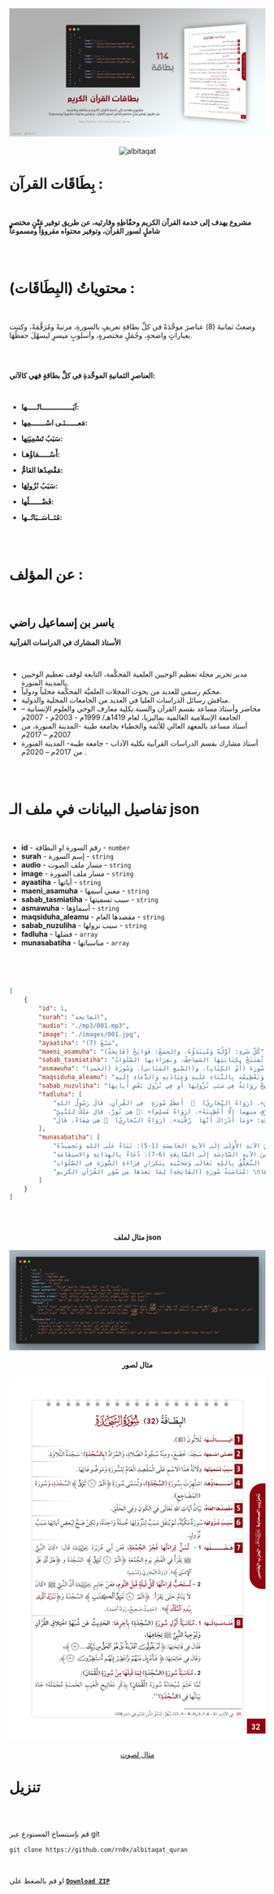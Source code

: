 <div align="center"> 
    <img src="/Github/bt-qr.jpg" alt="albitaqat">
    <br><br>
    <img src="/Github/logo_up.jpg" alt="albitaqat">
</div>



# بِطَاقَات القرآن :

<br> 

<b>مشروع يهدف إلى خدمة القرآن الكريم وحفّاظِهِ وقارئيه، عن طريق توفير مَتْنٍ مختصرٍ شاملٍ لسور القرآن، وتوفير محتواه مقروؤاً ومسموعاً </b><br>

<br><br>

# محتوياتُ (البِطَاقَات) :

<br> 

وضعتُ ثمانيةَ (8) عناصرَ موحَّدَةً في كلِّ بطاقةِ تعريفٍ بالسورةِ، مرتبةً ومُرَقَّمَةً، وكتبت بعباراتٍ واضحةٍ، وجُمَلٍ مختصرةٍ، وأسلوبٍ ميسرٍ ليسهُلَ حفظُهَا.

<br><br>

**العناصرِ الثمانيةِ الموحَّدةِ في كلِّ بطاقةٍ فهي كالآتي:**

<br>

- **آيَـــــــــــــــاتُـــــها:**

- **مَعــــــنَـى اسْـــــــمِها:**

- **سَبَبُ تَسْمِيَتِها:**

- **أَسْـــــمَاؤُهـا:**

- **مَقْصِدُها العَامُّ:**

- **سَبَبُ نُزُولِهَا:**

- **فَضْــــــلُها:**

* **مُنَــاسَــبَاتُــها:**

<br><br>


# عن المؤلف :

<br>

## ياسر بن إسماعيل راضي

**الأستاذ المشارك في الدراسات القرآنية**

<br>

- مدير تحرير مجلة تعظيم الوحيين العلمية المحكَّمة، التابعة لوقف تعظيم الوحيين بالمدينة المنورة.
- محكم رسمي للعديد من بحوث المجلات العلميَّة المحكَّمة محلياً ودولياً.
- مناقش رسائل الدراسات العليا في العديد من الجامعات المحلية والدولية.
- محاضر وأستاذ مساعد بقسم القرآن والسنة بكلية معارف الوحي والعلوم الإنسانية – الجامعة الإسلامية العالمية بماليزيا، لعام 1419هـ/ 1999م -  2003م -  2007م
- أستاذ مساعد بالمعهد العالي للأئمة والخطباء بجامعة طيبة -المدينة المنورة، من 2007م – 2017م
- أستاذ مشارك بقسم الدراسات القرآنية بكلية الآداب - جامعة طيبة- المدينة المنورة من 2017م – 2020م .

<br> 

<br>




# تفاصيل البيانات في ملف الـ json 

<br>

- **id** - رقم السورة او البطاقة - `number`
- **surah** - إسم السورة - `string` 
- **audio** - مسار ملف الصوت - `string` 
- **image** - مسار ملف الصورة - `string`
- **ayaatiha** - أياتها - `string`
- **maeni_asamuha** - معني أسمها - `string`
- **sabab_tasmiatiha** - سبب تسميتها - `string`
- **asmawuha** - أسماؤها - `string`
- **maqsiduha_aleamu** - مقصدها العام - `string`
- **sabab_nuzuliha** - سبب نزولها - `string`
- **fadluha** - فضلها - `array`
- **munasabatiha** - مناسباتها - `array`

<br><br>

```json

[
	{
		"id": 1,
		"surah": "الفاتحة",
		"audio": "./mp3/001.mp3",
		"image": "./images/001.jpg",
		"ayaatiha": "سَبْعٌ (7)",
		"maeni_asamuha": "(فَاتِحَةُ) كُلِّ شَيءٍ: أوَّلُهُ وَمُبتَدَؤُهُ، والجمعُ: فَوَاتِحُ",
		"sabab_tasmiatiha": "لأنَّهُ تُفتَتَحُ بِكِتَابَتِهَا المَصِاحِفُ، وبقِرَاءَتِها الصَّلَوَاتُ",
		"asmawuha": "اشتُهِرَتْ بِسُورَةِ (الفَاتِحَةِ)، وَتُسَمَّى سُورَةَ (أُمِّ الكِتَابِ)، و(السَّبعِ المَثَاني)، وَسُورَةَ (الحَمدِ)",
		"maqsiduha_aleamu": "تَوحِيدُ اللهِ تَعَالَى وَتَعْظِيمُه بِالثَّنَاءِ عَلَيهِ وَعِبَادَتِهِ وَالدُّعَاءِ إِلَيهِ",
		"sabab_nuzuliha": "سُورَةٌ مَكِّيَّةٌ، لَمْ تَصِحَّ رِوَايَةٌ فِي سَبَبِ نُزُولِهَا أَو فِي نُزُولِ بَعْضِ آياتِهَا",
		"fadluha": [
            "أَعظَمُ سُورَةٍ  فِي القُرآنِ، قَالَ رَسُولُ اللهِ    لِرَجُلٍ: «أَلَا أُعَلِّمُكَ أعْظَمَ سُـورَةٍ في القُرْآنِ! الحَمْدُ لِلَّهِ رَبِّ العالَمِينَ». (رَوَاهُ البُخَارِيّ)",
            "هِيَ نُورٌ، قال مَلَكٌ للنَّبِيِّ : «أَبْشِرْ بنُورَيْنِ أُوتِيتَهُما لَمْ يُؤْتَهُمَا نَبِيٌّ قَبْلَكَ: فَاتِحَةُ الكِتَابِ، وَخَوَاتِيمُ سُورَةِ البَقَرَةِ، لَنْ تَقْرَأَ بحَرْفٍ منهما إلَّا أُعْطِيتَهُ». (رَوَاهُ مُسلِم)",
            "هيَ شِفَاءٌ، قَالَ   للصَّحَابِيِّ الرَّاقِي بِالفَاتِحَةِ: «وَمَا أَدْرَاكَ أَنَّهَا  رُقْيَة». (رَوَاهُ البُخارِيّ)"
        ],
		"munasabatiha": [
            "مِنَ الآيَةِ الأُولَى إِلَى الآيةِ الخَامِسَةِ (1-5): ثَنَاءٌ عَلَى اللهِ وَتَحمِيدُهُ",
            "مِنَ الآيةِ السَّادِسَةِ إِلَى السَّابِعَةِ (6-7): دُعَاءٌ بِالهِدَايَةِ وَالاستِقَامَةِ",
            "فيها التَّعَلُّقُ بِاللِهِ تَعَالَى وَمَحَبَّتِهِ بِتَكرَارِ قِرَاءَةِ السُّورَةِ فِي الصَّلَوَاتِ",
            "مُنَاسَبَةُ سُورَةِ (الفَاتِحَةِ) لِمَا بَعدَهَا مِن سُوَرِ القُرْآنِ الكَرِيمِ: \nتُعَدُّ (الفَاتِحَةُ) مقدِّمةً مُجْمَلةً لأُصُولِ المَوضُوعَاتِ المُفَصَّلَةِ فِي سُوَرِ القُرْآنِ بَعدَهَا"
        ]
	}
]

```

<br><br>






<div align="center"> 
    <b>مثال لملف json</b>
    <br><br>
    <img src="/Github/1.png" alt="albitaqat">
    <br><br>
    <b>مثال لصور</b>
    <br><br>
    <img src="/Github/2.jpg" alt="albitaqat">
    <br><br>
    <a href="https://github.com/rn0x/albitaqat_quran/blob/main/mp3/001.mp3">مثال لصوت</a>
</div>


# تنزيل 

<br><br>

قم بإستنساخ المستودع عبر git 

```
git clone https://github.com/rn0x/albitaqat_quran
```

<br>

او قم بالضغط على [ **`Download ZIP`**](https://github.com/rn0x/albitaqat_quran/archive/refs/heads/main.zip)